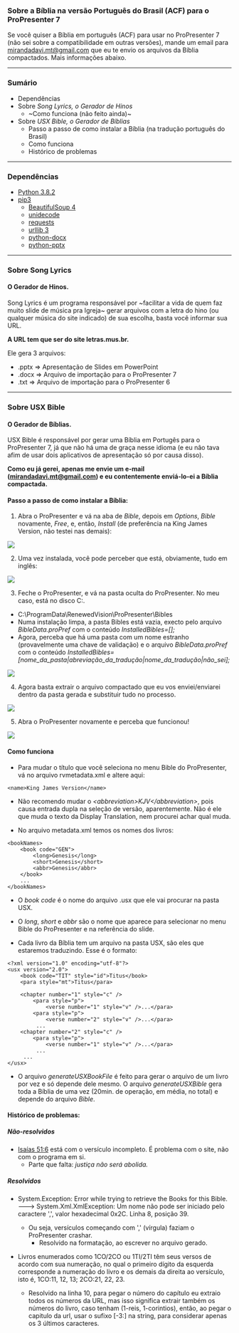 ### Sobre a Bíblia na versão Português do Brasil (ACF) para o ProPresenter 7

Se você quiser a Bíblia em português (ACF) para usar no ProPresenter 7 (não sei sobre a compatibilidade em outras versões), mande um email para mirandadavi.mt@gmail.com que eu te envio os arquivos da Bíblia compactados. Mais informações abaixo.

---

### Sumário

* Dependências
* Sobre *Song Lyrics, o Gerador de Hinos*
  * ~Como funciona (não feito ainda)~
* Sobre *USX Bible, o Gerador de Bíblias*
  * Passo a passo de como instalar a Bíblia (na tradução português do Brasil)
  * Como funciona
  * Histórico de problemas

---

### Dependências

- [Python 3.8.2](https://www.python.org/downloads/release/python-382/)
- [pip3](https://pip.pypa.io/en/stable/)
  - [BeautifulSoup 4](https://www.crummy.com/software/BeautifulSoup/bs4/doc/)
  - [unidecode](https://pypi.org/project/Unidecode/)
  - [requests](https://requests.readthedocs.io/en/latest/)
  - [urllib 3](https://docs.python.org/3/library/urllib.html)
  - [python-docx](https://python-docx.readthedocs.io/en/latest/)
  - [python-pptx](https://python-pptx.readthedocs.io/en/latest/)

---

### Sobre Song Lyrics
#### O Gerador de Hinos.

Song Lyrics é um programa responsável por ~facilitar a vida de quem faz muito slide de música pra Igreja~ gerar arquivos com a letra do hino (ou qualquer música do site indicado) de sua escolha, basta você informar sua URL.

**A URL tem que ser do site letras.mus.br.**

Ele gera 3 arquivos:
  - .pptx => Apresentação de Slides em PowerPoint
  - .docx => Arquivo de importação para o ProPresenter 7
  - .txt => Arquivo de importação para o ProPresenter 6

---

### Sobre USX Bible
#### O Gerador de Bíblias.

USX Bible é responsável por gerar uma Bíblia em Portugês para o ProPresenter 7, já que não há uma de graça nesse idioma (e eu não tava afim de usar dois aplicativos de apresentação só por causa disso).

**Como eu já gerei, apenas me envie um e-mail (mirandadavi.mt@gmail.com) e eu contentemente enviá-lo-ei a Bíblia compactada.**

#### Passo a passo de como instalar a Bíblia:

1. Abra o ProPresenter e vá na aba de *Bible*, depois em *Options*, *Bible* novamente, *Free*, e, então, *Install* (de preferência na King James Version, não testei nas demais):

![](USX%20Bible/img/usxbible_00.png)

2. Uma vez instalada, você pode perceber que está, obviamente, tudo em inglês:

![](USX%20Bible/img/usxbible_01.png)

3. Feche o ProPresenter, e vá na pasta oculta do ProPresenter. No meu caso, está no disco C:.
  * C:\ProgramData\RenewedVision\ProPresenter\Bibles
  * Numa instalação limpa, a pasta Bibles está vazia, execto pelo arquivo *BibleData.proPref* com o conteúdo *InstalledBibles=[];*
  * Agora, perceba que há uma pasta com um nome estranho (provavelmente uma chave de validação) e o arquivo *BibleData.proPref* com o conteúdo *InstalledBibles=[nome_da_pasta|abreviação_da_tradução|nome_da_tradução|não_sei];*
  
![](USX%20Bible/img/usxbible_02.png)

4. Agora basta extrair o arquivo compactado que eu vos enviei/enviarei dentro da pasta gerada e substituir tudo no processo.

![](USX%20Bible/img/usxbible_03.png)

5. Abra o ProPresenter novamente e perceba que funcionou!

![](USX%20Bible/img/usxbible_04.png)

#### Como funciona

* Para mudar o título que você seleciona no menu Bible do ProPresenter, vá no arquivo rvmetadata.xml e altere aqui: 
```
<name>King James Version</name>
```
  * Não recomendo mudar o *\<abbreviation>KJV\</abbreviation>*, pois causa entrada dupla na seleção de versão, aparentemente. Não é ele que muda o texto da Display Translation, nem procurei achar qual muda.

* No arquivo metadata.xml temos os nomes dos livros:
```  
<bookNames>
    <book code="GEN">
        <long>Genesis</long>
        <short>Genesis</short>
        <abbr>Genesis</abbr>
    </book>
    ...
</bookNames>
```

  * O *book code* é o nome do arquivo .usx que ele vai procurar na pasta USX.
  * O *long*, *short* e *abbr* são o nome que aparece para selecionar no menu Bible do ProPresenter e na referência do slide.

* Cada livro da Bíblia tem um arquivo na pasta USX, são eles que estaremos traduzindo. Esse é o formato:
```
<?xml version="1.0" encoding="utf-8"?>
<usx version="2.0">
    <book code="TIT" style="id">Titus</book>
    <para style="mt">Titus</para>

    <chapter number="1" style="c" />
        <para style="p">
            <verse number="1" style="v" />...</para>
        <para style="p">
            <verse number="2" style="v" />...</para>
         ...
    <chapter number="2" style="c" />
        <para style="p">
            <verse number="1" style="v" />...</para>
         ...
     ...
</usx>
```

* O arquivo *generateUSXBookFile* é feito para gerar o arquivo de um livro por vez e só depende dele mesmo. O arquivo *generateUSXBible* gera toda a Bíblia de uma vez (20min. de operação, em média, no total) e depende do arquivo *Bible*.
 
#### Histórico de problemas:
##### Não-resolvidos
* [Isaías 51:6](https://biblia.blog.br/acf/livro/isaias/51/6) está com o versículo incompleto. É problema com o site, não com o programa em si.
  * Parte que falta: *justiça não será abolida.*

##### Resolvidos
* System.Exception: Error while trying to retrieve the Books for this Bible. ---> System.Xml.XmlException: Um nome não pode ser iniciado pelo caractere ',', valor hexadecimal 0x2C. Linha 8, posição 39.
  * Ou seja, versículos começando com ',' (vírgula) faziam o ProPresenter crashar. 
    * Resolvido na formatação, ao escrever no arquivo gerado.

* Livros enumerados como 1CO/2CO ou 1TI/2TI têm seus versos de acordo com sua numeração, no qual o primeiro dígito da esquerda corresponde a numeração do livro e os demais da direita ao versículo, isto é, 1CO:11, 12, 13; 2CO:21, 22, 23.
  * Resolvido na linha 10, para pegar o número do capítulo eu extraio todos os números da URL, mas isso significa extrair também os números do livro, caso tenham (1-reis, 1-corintios), então, ao pegar o capitulo da url, usar o sufixo [-3:] na string, para considerar apenas os 3 últimos caracteres.
